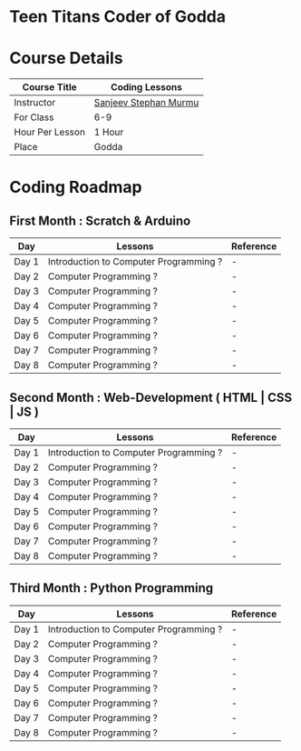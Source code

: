 # Teen Titans Coder of Godda


# Course Details 
| Course Title | Coding Lessons | 
|--------|----------|
|Instructor | [Sanjeev Stephan Murmu](https://github.com/SanjeevStephan) | 
|  For Class |  6-9 | 
| Hour Per Lesson | 1 Hour | 
| Place | Godda | 


# Coding Roadmap

## First Month : Scratch & Arduino

| Day    | Lessons | Reference | 
|--------|----------|----------|
| Day 1  | Introduction to Computer Programming ? | - |
| Day 2  |  Computer Programming  ? | - |
| Day 3  |  Computer Programming  ? | - |
| Day 4  |  Computer Programming  ? | - |
| Day 5  |  Computer Programming  ? | - |
| Day 6  |  Computer Programming  ? | - |
| Day 7  |  Computer Programming  ? | - |
| Day 8  |  Computer Programming  ? | - |

## Second Month : Web-Development ( HTML | CSS | JS )
| Day    | Lessons | Reference | 
|--------|----------|----------|
| Day 1  | Introduction to Computer Programming ? | - |
| Day 2  |  Computer Programming  ? | - |
| Day 3  |  Computer Programming  ? | - |
| Day 4  |  Computer Programming  ? | - |
| Day 5  |  Computer Programming  ? | - |
| Day 6  |  Computer Programming  ? | - |
| Day 7  |  Computer Programming  ? | - |
| Day 8  |  Computer Programming  ? | - |

## Third Month : Python Programming
| Day    | Lessons | Reference | 
|--------|----------|----------|
| Day 1  | Introduction to Computer Programming ? | - |
| Day 2  |  Computer Programming  ? | - |
| Day 3  |  Computer Programming  ? | - |
| Day 4  |  Computer Programming  ? | - |
| Day 5  |  Computer Programming  ? | - |
| Day 6  |  Computer Programming  ? | - |
| Day 7  |  Computer Programming  ? | - |
| Day 8  |  Computer Programming  ? | - |

